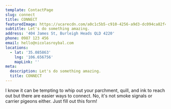 ```yaml
---
template: ContactPage
slug: connect
title: CONNECT
featuredImage: https://ucarecdn.com/a0c1c5b5-c910-4256-a9d3-dc094ca82f44/
subtitle: Let's do something amazing.
address: '404 James St, Burleigh Heads QLD 4220'
phone: 0987 123 456
email: hello@nicolasroybal.com
locations:
  - lat: '35.085863'
    lng: '106.656756'
    mapLink: ''
meta:
  description: Let's do something amazing.
  title: CONNECT
---
```


I know it can be tempting to whip out your parchment, quill, and ink to reach out but there are easier ways to connect. No, it's not smoke signals or carrier pigeons either. Just fill out this form!
